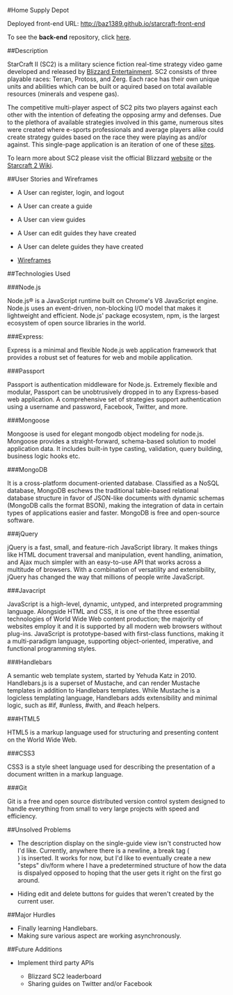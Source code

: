 #Home Supply Depot

Deployed front-end URL: http://baz1389.github.io/starcraft-front-end

To see the **back-end** repository, click [here](https://github.com/baz1389/starcraft-back-end).

##Description

StarCraft II (SC2) is a military science fiction real-time strategy video game developed and released by [Blizzard Entertainment](http://us.blizzard.com/en-us/). SC2 consists of three playable races: Terran, Protoss, and Zerg. Each race has their own unique units and abilities which can be built or aquired based on total available resources (minerals and vespene gas).

The competitive multi-player aspect of SC2 pits two players against each other with the intention of defeating the opposing army and defenses. Due to the plethora of available strategies involved in this game, numerous sites were created where e-sports professionals and average players alike could create strategy guides based on the race they were playing as and/or against. This single-page application is an iteration of one of these [sites](http://www.sc2builds.com/).

To learn more about SC2 please visit the official Blizzard [website](http://us.battle.net/sc2/en/) or the [Starcraft 2 Wiki](http://starcraft.wikia.com/wiki/StarCraft_II).

##User Stories and Wireframes

- A User can register, login, and logout
- A User can create a guide
- A User can view guides
- A User can edit guides they have created
- A User can delete guides they have created

- [Wireframes](http://imgur.com/a/Vm1jb)


##Technologies Used

###Node.js

Node.js® is a JavaScript runtime built on Chrome's V8 JavaScript engine. Node.js uses an event-driven, non-blocking I/O model that makes it lightweight and efficient. Node.js' package ecosystem, npm, is the largest ecosystem of open source libraries in the world.

###Express:

Express is a minimal and flexible Node.js web application framework that provides a robust set of features for web and mobile application.

###Passport

Passport is authentication middleware for Node.js. Extremely flexible and modular, Passport can be unobtrusively dropped in to any Express-based web application. A comprehensive set of strategies support authentication using a username and password, Facebook, Twitter, and more.

###Mongoose

Mongoose is used for elegant mongodb object modeling for node.js. Mongoose provides a straight-forward, schema-based solution to model application data. It includes built-in type casting, validation, query building, business logic hooks etc.

###MongoDB

It is a cross-platform document-oriented database.
Classified as a NoSQL database, MongoDB eschews the traditional table-based relational database structure in favor of JSON-like documents with dynamic schemas (MongoDB calls the format BSON), making the integration of data in certain types of applications easier and faster.
MongoDB is free and open-source software.

###jQuery

jQuery is a fast, small, and feature-rich JavaScript library. It makes things like HTML document traversal and manipulation, event handling, animation, and Ajax much simpler with an easy-to-use API that works across a multitude of browsers. With a combination of versatility and extensibility, jQuery has changed the way that millions of people write JavaScript.

###Javacript

JavaScript is a high-level, dynamic, untyped, and interpreted programming language. Alongside HTML and CSS, it is one of the three essential technologies of World Wide Web content production; the majority of websites employ it and it is supported by all modern web browsers without plug-ins. JavaScript is prototype-based with first-class functions, making it a multi-paradigm language, supporting object-oriented, imperative, and functional programming styles.

###Handlebars

A semantic web template system, started by Yehuda Katz in 2010. Handlebars.js is a superset of Mustache, and can render Mustache templates in addition to Handlebars templates. While Mustache is a logicless templating language, Handlebars adds extensibility and minimal logic, such as #if, #unless, #with, and #each helpers.

###HTML5

HTML5 is a markup language used for structuring and presenting content on the World Wide Web.

###CSS3

CSS3 is a style sheet language used for describing the presentation of a document written in a markup language.

###Git

Git is a free and open source distributed version control system designed to handle everything from small to very large projects with speed and efficiency.


##Unsolved Problems

- The description display on the single-guide view isn't constructed how I'd like. Currently, anywhere there is a newline, a break tag (<br>) is inserted. It works for now, but I'd like to eventually create a new "steps" div/form where I have a predetermined structure of how the data is dispalyed opposed to hoping that the user gets it right on the first go around.

- Hiding edit and delete buttons for guides that weren't created by the current user.

##Major Hurdles

- Finally learning Handlebars.
- Making sure various aspect are working asynchronously.

##Future Additions

- Implement third party APIs

  - Blizzard SC2 leaderboard
  - Sharing guides on Twitter and/or Facebook

